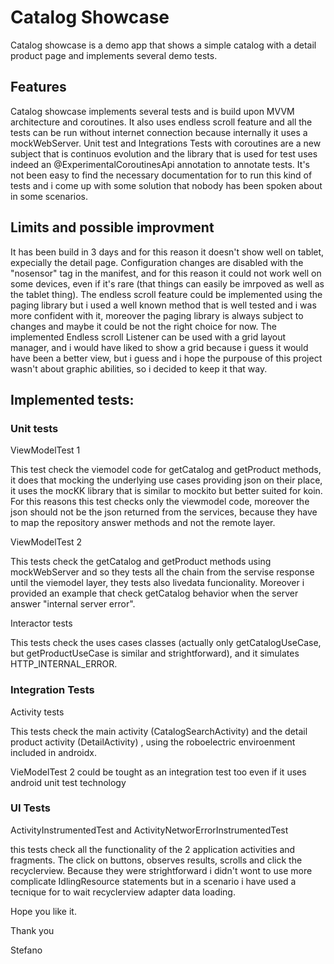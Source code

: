 # Catalog Showcase

Catalog showcase is a demo app that shows a simple catalog with a detail product page and implements several demo tests.

## Features
Catalog showcase implements several tests and is build upon MVVM architecture and coroutines.
It also uses endless scroll feature and all the tests can be run without internet connection because internally it uses a mockWebServer.
Unit test and Integrations Tests with coroutines are a new subject that is continuos evolution and the library that is used for test uses indeed an @ExperimentalCoroutinesApi annotation to annotate tests. It's not been easy to find the necessary documentation for to run this kind of tests and i come up with some solution that nobody has been spoken about in some scenarios.

## Limits and possible improvment
It has been build in 3 days and for this reason it doesn't show well on tablet, expecially the detail page.
Configuration changes are disabled with the "nosensor" tag in the manifest, and for this reason it could not work well on some devices, even if it's rare (that things can easily be imrpoved as well as the tablet thing).
The endless scroll feature could be implemented using the paging library but i used a well known method that is well tested and i was more confident with it, moreover the paging library is always subject to changes and maybe it could be not the right choice for now.
The implemented Endless scroll Listener can be used with a grid layout manager, and i would have liked to show a grid because i guess it would have been a better view, but i guess and i hope the purpouse of this project wasn't about graphic abilities, so i decided to keep it that way.

## Implemented tests:

### Unit tests

ViewModelTest 1 

This test check the viemodel code for getCatalog and getProduct methods, it does that mocking the underlying use cases providing json on their place, it uses the mocKK library that is similar to mockito but better suited for koin.
For this reasons this test checks only the viewmodel code, moreover the json should not be the json returned from the services, because they have to map the repository answer methods and not the remote layer.

ViewModelTest 2 

This tests check the getCatalog and getProduct methods using mockWebServer and so they tests all the chain from the servise response until the viemodel layer, they tests also livedata funcionality. Moreover i provided an example that check getCatalog behavior when the server answer "internal server error".

Interactor tests 

This tests check the uses cases classes (actually only getCatalogUseCase, but getProductUseCase is similar and strightforward), and it simulates HTTP_INTERNAL_ERROR.

### Integration Tests

Activity tests 

This tests check the main activity (CatalogSearchActivity) and the detail product activity (DetailActivity) , using the roboelectric enviroenment included in androidx.

VieModelTest 2 could be tought as an integration test too even if it uses android unit test technology

### UI Tests

ActivityInstrumentedTest and ActivityNetworErrorInstrumentedTest

this tests check all the functionality of the 2 application activities and fragments. The click on buttons, observes results, scrolls and click the recyclerview. Because they were strightforward i didn't wont to use more complicate IdlingResource statements but in a scenario i have used a tecnique for to wait recyclerview adapter data loading.


Hope you like it.

Thank you

Stefano


 
















